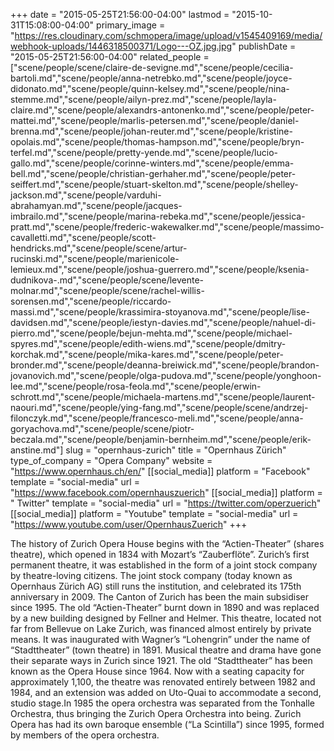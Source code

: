 +++
date = "2015-05-25T21:56:00-04:00"
lastmod = "2015-10-31T15:08:00-04:00"
primary_image = "https://res.cloudinary.com/schmopera/image/upload/v1545409169/media/webhook-uploads/1446318500371/Logo---OZ.jpg.jpg"
publishDate = "2015-05-25T21:56:00-04:00"
related_people = ["scene/people/scene/claire-de-sevigne.md","scene/people/cecilia-bartoli.md","scene/people/anna-netrebko.md","scene/people/joyce-didonato.md","scene/people/quinn-kelsey.md","scene/people/nina-stemme.md","scene/people/ailyn-prez.md","scene/people/layla-claire.md","scene/people/alexandrs-antonenko.md","scene/people/peter-mattei.md","scene/people/marlis-petersen.md","scene/people/daniel-brenna.md","scene/people/johan-reuter.md","scene/people/kristine-opolais.md","scene/people/thomas-hampson.md","scene/people/bryn-terfel.md","scene/people/pretty-yende.md","scene/people/lucio-gallo.md","scene/people/corinne-winters.md","scene/people/emma-bell.md","scene/people/christian-gerhaher.md","scene/people/peter-seiffert.md","scene/people/stuart-skelton.md","scene/people/shelley-jackson.md","scene/people/varduhi-abrahamyan.md","scene/people/jacques-imbrailo.md","scene/people/marina-rebeka.md","scene/people/jessica-pratt.md","scene/people/frederic-wakewalker.md","scene/people/massimo-cavalletti.md","scene/people/scott-hendricks.md","scene/people/scene/artur-rucinski.md","scene/people/marienicole-lemieux.md","scene/people/joshua-guerrero.md","scene/people/ksenia-dudnikova-.md","scene/people/scene/levente-molnar.md","scene/people/scene/rachel-willis-sorensen.md","scene/people/riccardo-massi.md","scene/people/krassimira-stoyanova.md","scene/people/lise-davidsen.md","scene/people/iestyn-davies.md","scene/people/nahuel-di-pierro.md","scene/people/bejun-mehta.md","scene/people/michael-spyres.md","scene/people/edith-wiens.md","scene/people/dmitry-korchak.md","scene/people/mika-kares.md","scene/people/peter-bronder.md","scene/people/deanna-breiwick.md","scene/people/brandon-jovanovich.md","scene/people/olga-pudova.md","scene/people/yonghoon-lee.md","scene/people/rosa-feola.md","scene/people/erwin-schrott.md","scene/people/michaela-martens.md","scene/people/laurent-naouri.md","scene/people/ying-fang.md","scene/people/scene/andrzej-filonczyk.md","scene/people/francesco-meli.md","scene/people/anna-goryachova.md","scene/people/scene/piotr-beczala.md","scene/people/benjamin-bernheim.md","scene/people/erik-anstine.md"]
slug = "opernhaus-zurich"
title = "Opernhaus Zürich"
type_of_company = "Opera Company"
website = "https://www.opernhaus.ch/en/"
[[social_media]]
platform = "Facebook"
template = "social-media"
url = "https://www.facebook.com/opernhauszuerich"
[[social_media]]
platform = " Twitter"
template = "social-media"
url = "https://twitter.com/operzuerich"
[[social_media]]
platform = "Youtube"
template = "social-media"
url = "https://www.youtube.com/user/OpernhausZuerich"
+++

The history of Zurich Opera House begins with the “Actien-Theater” (shares theatre), which opened in 1834 with Mozart’s “Zauberflöte”. Zurich’s first permanent theatre, it was established in the form of a joint stock company by theatre-loving citizens. The joint stock company (today known as Opernhaus Zürich AG) still runs the institution, and celebrated its 175th anniversary in 2009. The Canton of Zurich has been the main subsidiser since 1995. The old “Actien-Theater” burnt down in 1890 and was replaced by a new building designed by Fellner and Helmer. This theatre, located not far from Bellevue on Lake Zurich, was financed almost entirely by private means. It was inaugurated with Wagner’s “Lohengrin” under the name of “Stadttheater” (town theatre) in 1891. Musical theatre and drama have gone their separate ways in Zurich since 1921. The old “Stadttheater” has been known as the Opera House since 1964. Now with a seating capacity for approximately 1,100, the theatre was renovated entirely between 1982 and 1984, and an extension was added on Uto-Quai to accommodate a second, studio stage.In 1985 the opera orchestra was separated from the Tonhalle Orchestra, thus bringing the Zurich Opera Orchestra into being. Zurich Opera has had its own baroque ensemble (“La Scintilla”) since 1995, formed by members of the opera orchestra.
